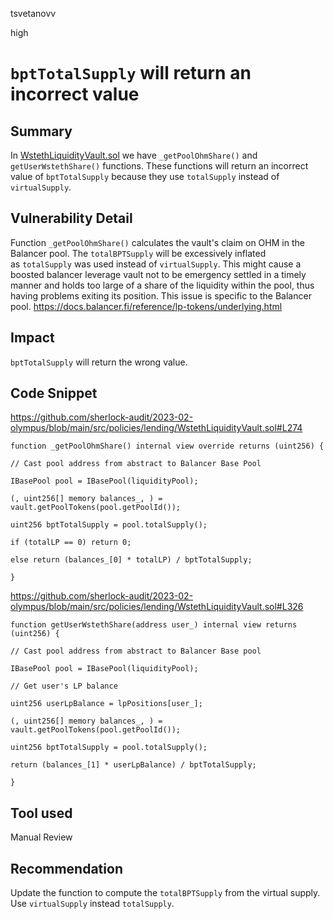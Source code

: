 tsvetanovv

high

# `bptTotalSupply` will return an incorrect value

## Summary
In [WstethLiquidityVault.sol](https://github.com/sherlock-audit/2023-02-olympus/blob/main/src/policies/lending/WstethLiquidityVault.sol#L274) we have `_getPoolOhmShare()` and `getUserWstethShare()` functions. These functions will return an incorrect value of `bptTotalSupply` because they use `totalSupply` instead of `virtualSupply`.
## Vulnerability Detail
Function `_getPoolOhmShare()` calculates the vault's claim on OHM in the Balancer pool. The `totalBPTSupply` will be excessively inflated as `totalSupply` was used instead of `virtualSupply`. This might cause a boosted balancer leverage vault not to be emergency settled in a timely manner and holds too large of a share of the liquidity within the pool, thus having problems exiting its position.
This issue is specific to the Balancer pool.
https://docs.balancer.fi/reference/lp-tokens/underlying.html
## Impact
`bptTotalSupply` will return the wrong value.
## Code Snippet
https://github.com/sherlock-audit/2023-02-olympus/blob/main/src/policies/lending/WstethLiquidityVault.sol#L274
```solidity
function _getPoolOhmShare() internal view override returns (uint256) {

// Cast pool address from abstract to Balancer Base Pool

IBasePool pool = IBasePool(liquidityPool);

(, uint256[] memory balances_, ) = vault.getPoolTokens(pool.getPoolId());

uint256 bptTotalSupply = pool.totalSupply();

if (totalLP == 0) return 0;

else return (balances_[0] * totalLP) / bptTotalSupply;

}
```
https://github.com/sherlock-audit/2023-02-olympus/blob/main/src/policies/lending/WstethLiquidityVault.sol#L326
```solidity
function getUserWstethShare(address user_) internal view returns (uint256) {

// Cast pool address from abstract to Balancer Base pool

IBasePool pool = IBasePool(liquidityPool);

// Get user's LP balance

uint256 userLpBalance = lpPositions[user_];

(, uint256[] memory balances_, ) = vault.getPoolTokens(pool.getPoolId());

uint256 bptTotalSupply = pool.totalSupply();

return (balances_[1] * userLpBalance) / bptTotalSupply;

}
```
## Tool used

Manual Review

## Recommendation
Update the function to compute the `totalBPTSupply` from the virtual supply.
Use `virtualSupply` instead `totalSupply`.
